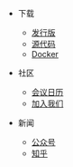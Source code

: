 <!-- _navbar.md -->

- 下载
  - [发行版](/en/)
  - [源代码](/zh-cn/)
  - [Docker](/zh-cn/)

- 社区
  - [会议日历](/zh-cn/)
  - [加入我们](/en/)

- 新闻
  - [公众号](/zh-cn/)
  - [知乎](/en/)